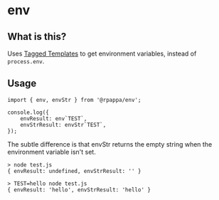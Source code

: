 # env

## What is this?

Uses [Tagged Templates](https://developer.mozilla.org/en-US/docs/Web/JavaScript/Reference/Template_literals#tagged_templates)
to get environment variables, instead of `process.env`.

## Usage

```
import { env, envStr } from '@rpappa/env';

console.log({
    envResult: env`TEST`,
    envStrResult: envStr`TEST`,
});
```

The subtle difference is that envStr returns the empty string when the environment variable isn't set.

```
> node test.js
{ envResult: undefined, envStrResult: '' }
```

```
> TEST=hello node test.js
{ envResult: 'hello', envStrResult: 'hello' }
```